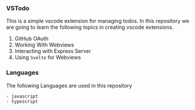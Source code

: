 ### VSTodo

This is a simple vscode extension for managing todos. In this repository we are going to learn the following topics in creating vscode extensions.

1. GitHub OAuth
2. Working With Webviews
3. Interacting with Express Server
4. Using `Svelte` for Webviews

### Languages

The following Languages are used in this repository

```shell
- javascript
- typescript
```
